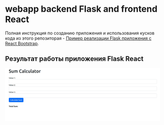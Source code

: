 # webapp backend Flask and frontend React
Полная инструкция по созданию приложения и использования кусков кода из этого репозиторая - [Пример реализации Flask приложения с React Bootstrap](https://flask.ivan-shamaev.ru/example-web-app-backend-flask-with-frontend-react-bootstrap/).

## Результат работы приложения Flask React
![](https://github.com/ivanshamaev/webapp/blob/31236133d69d758997af9c576cd32be5c8943ba1/flask_backend_react_frontend_webapp_web_application_example.gif)
